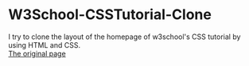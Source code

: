 # W3School-CSSTutorial-Clone

I try to clone the layout of the homepage of w3school's CSS tutorial by using HTML and CSS.  
[The original page](https://www.w3schools.com/css/default.asp)